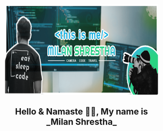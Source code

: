 <img align="center" src="/static/images/cover.png" alt="shrestha-milan" height="300" width="100%" />

<h1 align="center">Hello & Namaste 👋🙏, My name is _Milan Shrestha_</h1>



<!--
**shrestha-milan/shrestha-milan** is a ✨ _special_ ✨ repository because its `README.md` (this file) appears on your GitHub profile.

Here are some ideas to get you started:

- 🔭 I’m currently working on ...
- 🌱 I’m currently learning ...
- 👯 I’m looking to collaborate on ...
- 🤔 I’m looking for help with ...
- 💬 Ask me about ...
- 📫 How to reach me: ...
- 😄 Pronouns: ...
- ⚡ Fun fact: ...
-->
